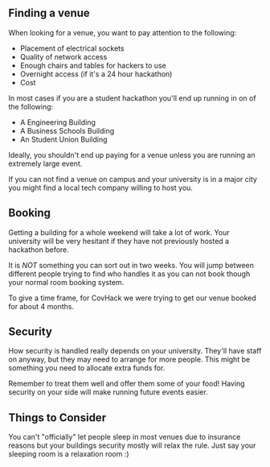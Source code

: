 ## Finding a venue

When looking for a venue, you want to pay attention to the following:

* Placement of electrical sockets
* Quality of network access
* Enough chairs and tables for hackers to use
* Overnight access (if it's a 24 hour hackathon)
* Cost

In most cases if you are a student hackathon you'll end up running in on of the
following:

* A Engineering Building
* A Business Schools Building
* An Student Union Building

Ideally, you shouldn't end up paying for a venue unless you are running
an extremely large event.

If you can not find a venue on campus and your university is in a major city
you might find a local tech company willing to host you.

## Booking

Getting a building for a whole weekend will take a lot of work. Your university
will be very hesitant if they have not previously hosted a hackathon before.

It is _NOT_ something you can sort out in two weeks. You will jump between
different people trying to find who handles it as you can not book though
your normal room booking system.

To give a time frame, for CovHack we were trying to get our venue booked for
about 4 months.

## Security

How security is handled really depends on your university. They'll have staff
on anyway, but they may need to arrange for more people. This might be
something you need to allocate extra funds for.

Remember to treat them well and offer them some of your food! Having security
on your side will make running future events easier.

## Things to Consider

You can't "officially" let people sleep in most venues due to insurance reasons
but your buildings security mostly will relax the rule. Just say your sleeping
room is a relaxation room :)
